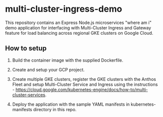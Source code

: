 # multi-cluster-ingress-demo

This repository contains an Express Node.js microservices "where am i" demo application for interfacing with Multi-Cluster Ingress and Gateway feature for load balancing across regional GKE clusters on Google Cloud.

## How to setup

1. Build the container image with the supplied Dockerfile.

2. Create and setup your GCP project.

3. Create multiple GKE clusters, register the GKE clusters with the Anthos Fleet and setup Multi-Cluster Service and Ingress using the instructions - https://cloud.google.com/kubernetes-engine/docs/how-to/multi-cluster-services.

4. Deploy the application with the sample YAML manifests in kubernetes-manifests directory in this repo.

